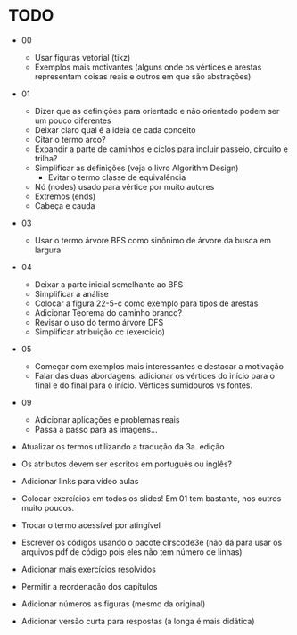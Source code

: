 <!-- vim: set spell spelllang=pt_br: -->

# TODO

- 00
    - Usar figuras vetorial (tikz)
    - Exemplos mais motivantes (alguns onde os vértices e arestas representam
      coisas reais e outros em que são abstrações)

- 01
    - Dizer que as definições para orientado e não orientado podem ser um pouco
      diferentes
    - Deixar claro qual é a ideia de cada conceito
    - Citar o termo arco?
    - Expandir a parte de caminhos e ciclos para incluir passeio, circuito
      e trilha?
    - Simplificar as definições (veja o livro Algorithm Design)
        - Evitar o termo classe de equivalência
    - Nó (nodes) usado para vértice por muito autores
    - Extremos (ends)
    - Cabeça e cauda

- 03
    - Usar o termo árvore BFS como sinônimo de árvore da busca em largura

- 04
    - Deixar a parte inicial semelhante ao BFS
    - Simplificar a análise
    - Colocar a figura 22-5-c como exemplo para tipos de arestas
    - Adicionar Teorema do caminho branco?
    - Revisar o uso do termo árvore DFS
    - Simplificar atribuição cc (exercicio)

- 05
    - Começar com exemplos mais interessantes e destacar a motivação
    - Falar das duas abordagens: adicionar os vértices do início para o final
      e do final para o início. Vértices sumidouros vs fontes.

- 09
    - Adicionar aplicações e problemas reais
    - Passa a passo para as imagens...


- Atualizar os termos utilizando a tradução da 3a. edição

- Os atributos devem ser escritos em português ou inglês?

- Adicionar links para vídeo aulas

- Colocar exercícios em todos os slides! Em 01 tem bastante, nos outros muito
  poucos.

- Trocar o termo acessível por atingível

- Escrever os códigos usando o pacote clrscode3e (não dá para usar os
  arquivos pdf de código pois eles não tem número de linhas)

- Adicionar mais exercícios resolvidos

- Permitir a reordenação dos capítulos

- Adicionar números as figuras (mesmo da original)

- Adicionar versão curta para respostas (a longa é mais didática)
